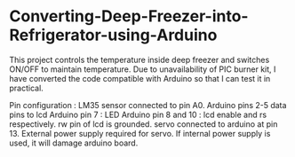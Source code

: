 # Converting-Deep-Freezer-into-Refrigerator-using-Arduino
This project controls the temperature inside deep freezer and switches ON/OFF to maintain temperature. 
Due to unavailability of PIC burner kit, I have converted the code compatible with Arduino so that I can test it in practical.

Pin configuration : 
LM35 sensor connected to pin A0.
Arduino pins 2-5 data pins to lcd
Arduino pin 7 : LED
Arduino pin 8 and 10 : lcd enable and rs respectively.
rw pin of lcd is grounded.
servo connected to arduino at pin 13.
External power supply required for servo. If internal power supply is used, it will damage arduino board.

